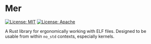 # Mer
[![License: MIT](https://img.shields.io/badge/License-MIT-yellow.svg)](https://opensource.org/licenses/MIT)
[![License: Apache](https://img.shields.io/badge/License-Apache%202.0-blue.svg)](https://opensource.org/licenses/Apache-2.0)

A Rust library for ergonomically working with ELF files. Designed to be usable from within `no_std` contexts, especially kernels.
